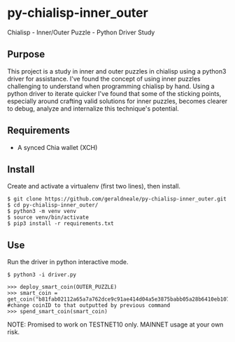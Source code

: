 # py-chialisp-inner_outer
Chialisp - Inner/Outer Puzzle - Python Driver Study

Purpose
------------
This project is a study in inner and outer puzzles in chialisp using a python3 driver for assistance. I've found the concept of using inner puzzles challenging to understand when programming chialisp by hand. Using a python driver to iterate quicker I've found that some of the sticking points, especially around crafting valid solutions for inner puzzles, becomes clearer to debug, analyze and internalize this technique's potential.   

Requirements
------------

- A synced Chia wallet (XCH)

Install
-------

Create and activate a virtualenv (first two lines), then install.

```
$ git clone https://github.com/geraldneale/py-chialisp-inner_outer.git
$ cd py-chialisp-inner_outer/
$ python3 -m venv venv
$ source venv/bin/activate
$ pip3 install -r requirements.txt
```
Use
---
Run the driver in python interactive mode.
```
$ python3 -i driver.py
```

```
>>> deploy_smart_coin(OUTER_PUZZLE)
>>> smart_coin = get_coin("b81fab02112a65a7a762dce9c91ae414d04a5e3875babb05a28b6410eb107333") #change coinID to that outputted by previous command
>>> spend_smart_coin(smart_coin)
```
NOTE: Promised to work on TESTNET10 only. MAINNET usage at your own risk.
